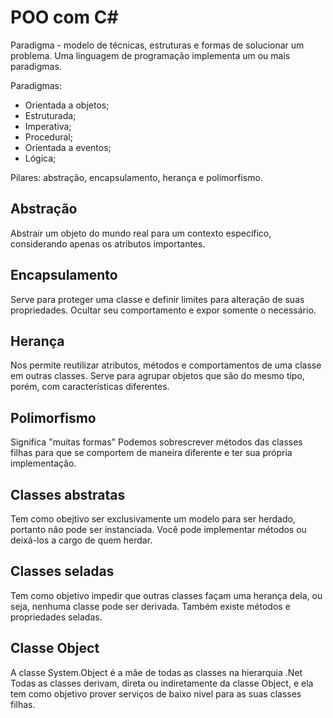 # POO com C#
Paradigma - modelo de técnicas, estruturas e formas de solucionar um problema.
Uma linguagem de programação implementa um ou mais paradigmas.

Paradigmas:
* Orientada a objetos;
* Estruturada;
* Imperativa;
* Procedural;
* Orientada a eventos;
* Lógica;

Pilares: abstração, encapsulamento, herança e polimorfismo. 

## Abstração
Abstrair um objeto do mundo real para um contexto específico, considerando apenas os atributos importantes.

## Encapsulamento
Serve para proteger uma classe e definir limites para alteração de suas propriedades. Ocultar seu comportamento e expor somente o necessário.

## Herança
Nos permite reutilizar atributos, métodos e comportamentos de uma classe em outras classes.
Serve para agrupar objetos que são do mesmo tipo, porém, com características diferentes.

## Polimorfismo
Significa "muitas formas"
Podemos sobrescrever métodos das classes filhas para que se comportem de maneira diferente e ter sua própria implementação.

## Classes abstratas
Tem como obejtivo ser exclusivamente um modelo para ser herdado, portanto não pode ser instanciada.
Você pode implementar métodos ou deixá-los a cargo de quem herdar.

## Classes seladas
Tem como objetivo impedir que outras classes façam uma herança dela, ou seja, nenhuma classe pode ser derivada.
Também existe métodos e propriedades seladas.

## Classe Object
A classe System.Object é a mãe de todas as classes na hierarquia .Net
Todas as classes derivam, direta ou indiretamente da classe Object, e ela tem como objetivo prover serviços de baixo nivel para as suas classes filhas.